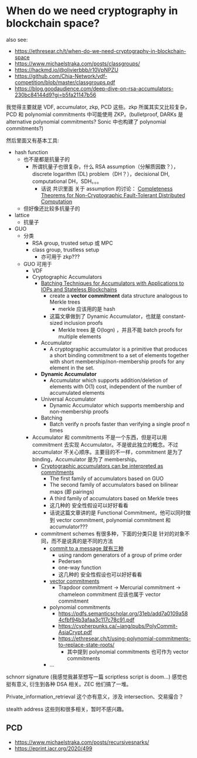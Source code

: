 # When do we need cryptography in blockchain space?

also see:

+ https://ethresear.ch/t/when-do-we-need-cryptography-in-blockchain-space
+ https://www.michaelstraka.com/posts/classgroups/
+ https://hackmd.io/@olivierbbb/r10VpNPZU
+ https://github.com/Chia-Network/vdf-competition/blob/master/classgroups.pdf
+ https://blog.goodaudience.com/deep-dive-on-rsa-accumulators-230bc84144d9?gi=b5fa21147b56

我觉得主要就是 VDF, accumulator, zkp, PCD 这些。zkp 所属其实又比较复杂，PCD 和 polynomial commitments 中可能使用 ZKP。(bulletproof, DARKs 是 alternative polynomial commitments? Sonic 中也构建了 polynomial commitments?)

然后里面又有基本工具:

+ hash function
    - 也不是都是抗量子的
        - 所谓抗量子也很复杂，什么 RSA assumption（分解质因数？）， discrete logarithm (DL) problem（DH？），decisional DH, computational DH，SDH。。。
            + 话说 共识里面 关于 assumption 的讨论： [Completeness Theorems for Non-Cryptographic Fault-Tolerant Distributed Computation](https://dl.acm.org/doi/pdf/10.1145/3335741.3335756)
    * 但好像还比较多抗量子的
+ lattice
    * 抗量子
+ GUO
    * 分类
        - RSA group, trusted setup 或 MPC
        - class group, trustless setup
            + 亦可用于 zkp???
    * GUO 可用于
        * VDF
        * Cryptographic Accumulators
            - [Batching Techniques for Accumulators
with Applications to IOPs and Stateless Blockchains](https://eprint.iacr.org/2018/1188/20181210:211743)
                + create a **vector commitment** data structure analogous to Merkle trees
                    * merkle 应该用的是 hash
                + 这篇文章做到了 Dynamic Accumulator，也就是 constant-sized inclusion proofs
                    * Merkle trees 是 O(logn) ，并且不能 batch proofs for multiple elements
            + Accumulator
                + A cryptographic accumulator is a primitive that produces a short binding commitment to a set of elements together with short membership/non-membership proofs for any element in the set.
            + **Dynamic Accumulator**
                + Accumulator which supports addition/deletion of elements with O(1) cost, independent of the number of accumulated elements
            + Universal Accumulator
                + Dynamic Accumulator which supports membership and non-membership proofs
            + Batching
                + Batch verify n proofs faster than verifying a single proof n times
        * Accumulator 和 commitments 不是一个东西，但是可以用 commitment 去实现 Accumulator。不是彼此独立的概念。不过 accumulator 不关心顺序。主要目的不一样，commitment 是为了 binding，Accumulator 是为了 membership。
            - [Cryptographic accumulators can be interpreted as commitments](https://eprint.iacr.org/2016/766.pdf)
                + The first family of accumulators based on GUO
                + The second family of accumulators based on bilinear maps (即 pairings)
                + A third family of accumulators based on Merkle trees
                + 这几种的 安全性假设可以好好看看
                + 话说这篇文章讲的是 Functional Commitment，他可以同时做到 vector commitment, polynomial commitment 和 accumulator???
            - commitment schemes 有很多种，下面的分类只是 针对的对象不同，而不是说真的是不同的方法
                + [commit to a message 就有三种](https://cypherpunks.ca/~iang/pubs/PolyCommit-AsiaCrypt.pdf)
                    * using random generators of a group of prime order
                    * Pedersen
                    * one-way function
                    + 这几种的 安全性假设也可以好好看看
                + [vector commitments](https://eprint.iacr.org/2011/495.pdf)
                    + Trapdoor commitment -> Mercurial commitment ->  chameleon commitment 应该也属于 vector commitment
                + polynomial commitments
                    * https://pdfs.semanticscholar.org/31eb/add7a0109a584cfbf94b3afaa3c117c78c91.pdf
                    * https://cypherpunks.ca/~iang/pubs/PolyCommit-AsiaCrypt.pdf
                    * https://ethresear.ch/t/using-polynomial-commitments-to-replace-state-roots/
                        - 其中提到 polynomial commitments 也可作为 vector commitments
                + ...

schnorr signature (我感觉我甚至想写一篇 scriptless script is doom...) 感觉也挺有意义, 衍生到各种 DSA 相关。ZEC 他们搞了一堆。

Private_information_retrieval 这个亦有意义，涉及 intersection、交易撮合？

stealth address 这些则和很多相关，暂时不感兴趣。



## PCD
+ https://www.michaelstraka.com/posts/recursivesnarks/
+ https://eprint.iacr.org/2020/499


